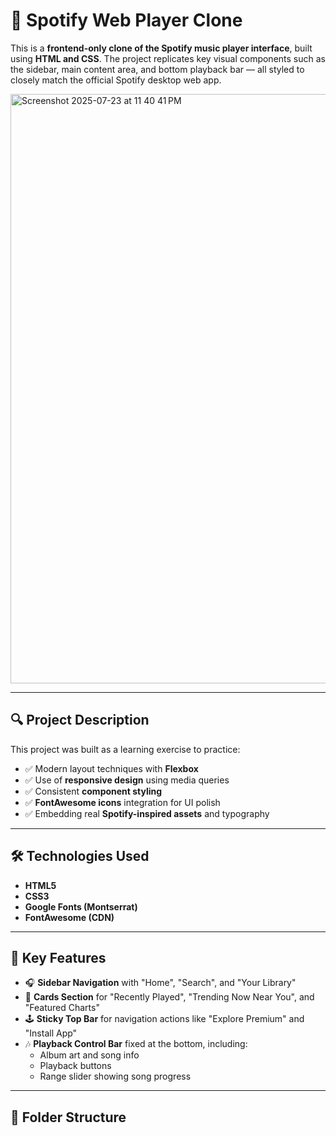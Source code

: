 # 🎵 Spotify Web Player Clone

This is a **frontend-only clone of the Spotify music player interface**, built using **HTML and CSS**. The project replicates key visual components such as the sidebar, main content area, and bottom playback bar — all styled to closely match the official Spotify desktop web app.

<img width="1710" height="943" alt="Screenshot 2025-07-23 at 11 40 41 PM" src="https://github.com/user-attachments/assets/da0fff54-91fe-459e-96aa-2f724baf0dbb" />


---

## 🔍 Project Description

This project was built as a learning exercise to practice:

- ✅ Modern layout techniques with **Flexbox**
- ✅ Use of **responsive design** using media queries
- ✅ Consistent **component styling**
- ✅ **FontAwesome icons** integration for UI polish
- ✅ Embedding real **Spotify-inspired assets** and typography

---

## 🛠️ Technologies Used

- **HTML5**
- **CSS3**
- **Google Fonts (Montserrat)**
- **FontAwesome (CDN)**

---

## 📸 Key Features

- 🎧 **Sidebar Navigation** with "Home", "Search", and "Your Library"
- 📁 **Cards Section** for "Recently Played", "Trending Now Near You", and "Featured Charts"
- 🕹️ **Sticky Top Bar** for navigation actions like "Explore Premium" and "Install App"
- 🎶 **Playback Control Bar** fixed at the bottom, including:
  - Album art and song info
  - Playback buttons
  - Range slider showing song progress

---

## 📂 Folder Structure
